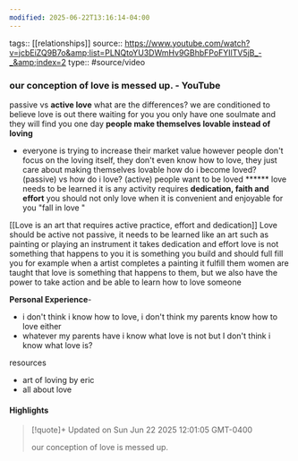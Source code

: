 ```yaml
---
modified: 2025-06-22T13:16:14-04:00
---
```


tags:: [[relationships]]
source:: https://www.youtube.com/watch?v=jcbEiZQ9B7o&amp;list=PLNQtoYU3DWmHv9GBhbFPoFYIlTV5jB_-_&amp;index=2
type:: #source/video 

### our conception of love is messed up. - YouTube

passive vs **active love**
	what are the differences?
we are conditioned to believe love is out there waiting for you
you only have one soulmate and they will find you one day
**people make themselves lovable instead of loving**	
- everyone is trying to increase their market value 
however people don't focus on the loving itself, they don't even know how to love, they just care about making themselves lovable
	how do i become loved? (passive) vs how do i love? (active)
people want to be loved ******
love needs to be learned it is any activity
	requires **dedication, faith and effort**
	you should not only love when it is convenient and enjoyable for you
"fall in love "

[[Love is an art that requires active practice, effort and dedication]]
Love should be active not passive, it needs to be learned like an art such as painting or playing an instrument it takes dedication and effort
love is not something that happens to you it is something you build and should full fill you
for example when a artist completes a painting it fulfill them
women are taught that love is something that happens to them, but we also have the power to take action and be able to learn how to love someone

**Personal Experience**-
- i don't think i know how to love, i don't think my parents know how to love either
- whatever my parents have i know what love is not but I don't think i know what love is?
	
resources
- art of loving by eric
- all about love 

#### Highlights

> [!quote]+ Updated on Sun Jun 22 2025 12:01:05 GMT-0400
>
> our conception of love is messed up.
